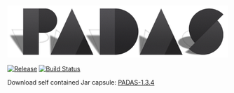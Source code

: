 ![Process Aware Data Suite](/resources/org/processmining/database/resources/padas-logo-720.png)

[![Release](https://jitpack.io/v/edugonza/PADAS.svg?style=flat-square)](https://jitpack.io/#edugonza/PADAS) [![Build Status](https://semaphoreci.com/api/v1/edugonza/padas/branches/master/badge.svg)](https://semaphoreci.com/edugonza/padas)

Download self contained Jar capsule: [PADAS-1.3.4](https://jitpack.io/com/github/edugonza/PADAS/1.3.4/PADAS-1.3.4-capsule.jar)

